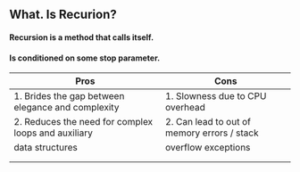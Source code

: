 ## What. Is Recurion?
#### Recursion is a method that calls itself.
#### Is conditioned on some stop parameter.

| Pros | Cons |
| -------- | -------- |
| 1. Brides the gap between elegance and complexity | 1. Slowness due to CPU overhead|
|2. Reduces the need for complex loops and auxiliary|2. Can lead to out of memory errors / stack|
|  data structures|  overflow exceptions|
|||
|||
